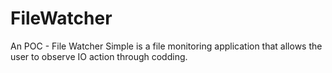 # FileWatcher

An POC - File Watcher Simple is a file monitoring application that allows the user to observe IO action through codding. 
